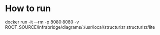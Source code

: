 # How to run

docker run -it --rm -p 8080:8080 -v ROOT_SOURCE/infrabridge/diagrams/:/usr/local/structurizr structurizr/lite
